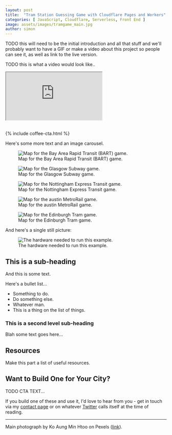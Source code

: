```yaml
---
layout: post
title:  "Tram Station Guessing Game with Cloudflare Pages and Workers"
categories: [ JavaScript, Cloudflare, Serverless, Front End ]
image: assets/images/tramgame_main.jpg
author: simon
---
```

TODO this will need to be the initial introduction and all that stuff and we'll probably want to have a GIF or make a video about this project so people can see it, as well as link to the live version.

TODO this is what a video would look like..

<div class="embed-responsive embed-responsive-16by9">
  <iframe class="embed-responsive-item" src="https://www.youtube.com/embed/xRejaScBBcU?si=UVZegorOGzDUBo35" allowfullscreen></iframe>
</div><br/>

{% include coffee-cta.html %}

Here's some more text and an image carousel.

<div class="slick-carousel">
    <div>
        <figure class="figure" style="width:100%;">
        <img src="{{ site.baseurl }}/assets/images/lightrail_sfbay_map.png" class="figure-img img-fluid" style="margin:auto;" alt="Map for the Bay Area Rapid Transit (BART) game.">
        <figcaption class="figure-caption text-center">Map for the Bay Area Rapid Transit (BART) game.</figcaption>
        </figure>
    </div>
    <div>
        <figure class="figure" style="width:100%;">
        <img src="{{ site.baseurl }}/assets/images/lightrail_glasgow_map.png" class="figure-img img-fluid" style="margin:auto;" alt="Map for the Glasgow Subway game.">
        <figcaption class="figure-caption text-center">Map for the Glasgow Subway game.</figcaption>
        </figure>
    </div>
    <div>
        <figure class="figure" style="width:100%;">
        <img src="{{ site.baseurl }}/assets/images/lightrail_nottingham_map.png" class="figure-img img-fluid" style="margin:auto;" alt="Map for the Nottingham Express Transit game.">
        <figcaption class="figure-caption text-center">Map for the Nottingham Express Transit game.</figcaption>
        </figure>
    </div>
    <div>
        <figure class="figure" style="width:100%;">
        <img src="{{ site.baseurl }}/assets/images/lightrail_austin_map.png" class="figure-img img-fluid" style="margin:auto;" alt="Map for the austin MetroRail game.">
        <figcaption class="figure-caption text-center">Map for the austin MetroRail game.</figcaption>
        </figure>
    </div>
    <div>
        <figure class="figure" style="width:100%;">
        <img src="{{ site.baseurl }}/assets/images/lightrail_edinburgh_map.png" class="figure-img img-fluid" style="margin:auto;" alt="Map for the Edinburgh Tram game.">
        <figcaption class="figure-caption text-center">Map for the Edinburgh Tram game.</figcaption>
        </figure>
    </div>
</div>

And here's a single still picture:

<figure class="figure">
  <img src="{{ site.baseurl }}/assets/images/carbonintensity_kit.png" alt="The hardware needed to run this example.">
  <figcaption class="figure-caption text-center">The hardware needed to run this example.</figcaption>
</figure>

## This is a sub-heading

And this is some text.

Here's a bullet list...

* Something to do.
* Do something else.
* Whatever man.
* This is a thing on the list of things.

### This is a second level sub-heading

Blah some text goes here...


## Resources

Make this part a list of useful resources.

## Want to Build One for Your City?

TODO CTA TEXT...

If you build one of these and use it, I'd love to hear from you - get in touch via my [contact page](/contact) or on whatever [Twitter](https://twitter.com/simon_prickett) calls itself at the time of reading.

--- 
Main photograph by Ko Aung Min Htoo on Pexels ([link](https://www.pexels.com/photo/people-waiting-on-railway-platform-15553717/)).
